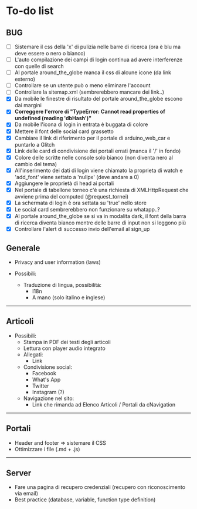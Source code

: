 # To-do list

## BUG

- [ ] Sistemare il css della 'x' di pulizia nelle barre di ricerca (ora è blu ma deve essere o nero o bianco)
- [ ] L'auto compilazione dei campi di login continua ad avere interferenze con quelle di search
- [ ] Al portale around_the_globe manca il css di alcune icone (da link esterno)
- [ ] Controllare se un utente può o meno eliminare l'account
- [ ] Controllare la sitemap.xml (sembrerebbero mancare dei link..)
- [x] Da mobile le finestre di risultato del portale around_the_globe escono dai margini
- [x] **Correggere l'errore di "TypeError: Cannot read properties of undefined (reading 'dbHash')"**
- [x] Da mobile l'icona di login in entrata è buggata di colore
- [x] Mettere il font delle social card grassetto
- [x] Cambiare il link di riferimento per il portale di arduino_web_car e puntarlo a Glitch
- [x] Link delle card di condivisione dei portali errati (manca il '/' in fondo)
- [x] Colore delle scritte nelle console solo bianco (non diventa nero al cambio del tema)
- [x] All'inserimento dei dati di login viene chiamato la proprieta di watch e 'add_font' viene settato a 'nullpx' (deve andare a 0)
- [x] Aggiungere le proprietà di head ai portali
- [x] Nel portale di tabellone torneo c'è una richiesta di XMLHttpRequest che avviene prima del computed (@request_tornei)
- [x] La schermata di login è ora settata su 'true' nello store
- [x] Le social card sembrerebbero non funzionare su whatapp..?
- [x] Al portale around_the_globe se si va in modalita dark, il font della barra di ricerca diventa bianco mentre delle barre di input non si leggono più
- [x] Controllare l'alert di successo invio dell'email al sign_up

## Generale

- Privacy and user information (laws)

- Possibili:
  - Traduzione di lingua, possibilità:
    - I18n
    - A mano (solo italino e inglese)

---

## Articoli

- Possibili:
  - Stampa in PDF dei testi degli articoli
  - Lettura con player audio integrato
  - Allegati:
    - Link
  - Condivisione social:
    - Facebook
    - What's App
    - Twitter
    - Instagram (?)
  - Navigazione nel sito:
    - Link che rimanda ad Elenco Articoli / Portali da cNavigation

---

## Portali

- Header and footer => sistemare il CSS
- Ottimizzare i file (.md + .js)

---

## Server

- Fare una pagina di recupero credenziali (recupero con riconoscimento via email)
- Best practice (database, variable, function type definition)
